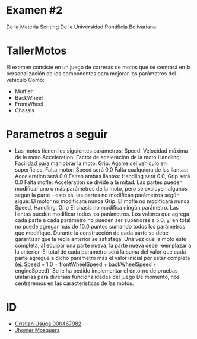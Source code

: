 # Examen #2
De la Materia Scriting De la Universidad Pontificia Bolivariana.
# TallerMotos 
El examen consiste en un juego de carreras de motos que se centrará en la personalización de los componentes para mejorar los parámetros del vehículo Como:
- Muffler
- BackWheel
- FrontWheel
- Chassis

# Parametros a seguir
- Las motos tienen los siguientes parámetros:
Speed: Velocidad máxima de la moto
Acceleration: Factor de aceleración de la moto
Handling: Facilidad para maniobrar la moto.
Grip: Agarre del vehículo en superficies.
Falta motor: Speed será 0.0
Falta cualquiera de las llantas: Acceleration será 0.0
Faltan ambas llantas: Handling será 0.0, Grip será 0.0
Falta mofle: Acceleration se divide a la mitad.
Las partes pueden modificar uno o más parámetros de la moto, pero se excluyen algunos según la parte - esto es, las partes no modifican parámetros según sigue:
El motor no modificará nunca Grip.
El mofle no modificará nunca Speed, Handling, Grip
El chasis no modifica ningún parámetro.
Las llantas pueden modificar todos los parámetros.
Los valores que agrega cada parte a cada parámetro no pueden ser superiores a 5.0, y, en total no puede agregar más de 10.0 puntos sumando todos los parámetros que modifique.
Durante la construcción de cada parte se debe garantizar que la regla anterior se satisfaga.
Una vez que la moto esté completa, al equipar una parte nueva, la parte nueva debe reemplazar a la anterior.
El total de cada parámetro será la suma del valor que cada parte agregue a dicho parámetro más el valor inicial por estar completa (ej. Speed = 1.0 + frontWheelSpeed + backWheelSpeed + engineSpeed).
Se le ha pedido implementar el entorno de pruebas unitarias para diversas funcionalidades del juego De momento, nos centraremos en las características de las motos.


# ID
- [Cristian Usuga 000467982](https://github.com/Cristian171)
- [Jhonier Mosquera](https://github.com/quertuy)
 
